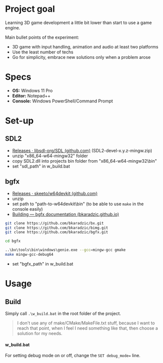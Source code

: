 # Project goal

Learning 3D game development a little bit lower than start to use a game engine.

Main bullet points of the experiment:

- 3D game with input handling, animation and audio at least two platforms
- Use the least number of techs
- Go for simplicity, embrace new solutions only when a problem arose

# Specs

- **OS:** Windows 11 Pro
- **Editor:** Notepad++
- **Console:** Windows PowerShell/Command Prompt

# Set-up

## SDL2

- [Releases · libsdl-org/SDL (github.com)](https://github.com/libsdl-org/SDL/releases) (SDL2-devel-x.y.z-mingw.zip)
- unzip "x86_64-w64-mingw32" folder
- copy SDL2.dll into projects bin folder from "x86_64-w64-mingw32\bin"
- set "sdl_path" in w_build.bat

## bgfx

- [Releases · skeeto/w64devkit (github.com)](https://github.com/skeeto/w64devkit/releases)
- unzip
- set path to "path-to-w64devkit\bin" (to be able to use `make` in the console easily)
- [Building — bgfx documentation (bkaradzic.github.io)](https://bkaradzic.github.io/bgfx/build.html)

```bash
git clone https://github.com/bkaradzic/bx.git
git clone https://github.com/bkaradzic/bimg.git
git clone https://github.com/bkaradzic/bgfx.git

cd bgfx

..\bx\tools\bin\windows\genie.exe --gcc=mingw-gcc gmake
make mingw-gcc-debug64
```

- set "bgfx_path" in w_build.bat

# Usage

## Build

Simply call `.\w_build.bat` in the root folder of the project.

> I don't use any of make/CMake/MakeFile.txt stuff, because I want to reach that point, when I feel I need something like that, then choose a solution for my needs.

#### w_build.bat

For setting debug mode on or off, change the `SET debug_mode=` line.
